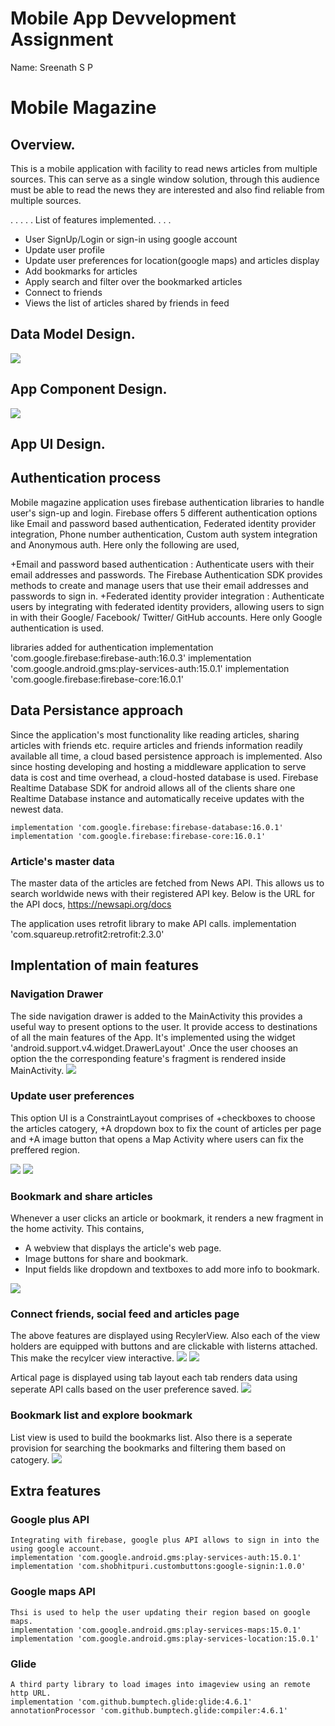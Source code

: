 # Mobile App Devvelopment Assignment

Name: Sreenath S P


# Mobile Magazine

## Overview.

This is a mobile application with facility to read news articles from multiple sources. This can serve as a single window solution, through this audience must be able to read the news they are interested and also find reliable from multiple sources.

 . . . . . List of features implemented. . . . 
 
 + User SignUp/Login or sign-in using google account
 + Update user profile
 + Update user preferences for location(google maps) and articles display
 + Add bookmarks for articles
 + Apply search and filter over the bookmarked articles
 + Connect to friends
 + Views the list of articles shared by friends in feed
 
 
## Data Model Design.

![][model]


## App Component Design.

![][comp]

## App UI Design.

## Authentication process

Mobile magazine application uses firebase authentication libraries to handle user's sign-up and login. Firebase offers 5 different authentication options like Email and password based authentication, Federated identity provider integration, Phone number authentication, Custom auth system integration and Anonymous auth.
Here only the following are used,

+Email and password based authentication : Authenticate users with their email addresses and passwords. The Firebase Authentication SDK provides methods to create and manage users that use their email addresses and passwords to sign in.
+Federated identity provider integration : Authenticate users by integrating with federated identity providers, allowing users to sign in with their Google/ Facebook/ Twitter/ GitHub accounts. Here only Google authentication is used. 

libraries added for authentication
    implementation 'com.google.firebase:firebase-auth:16.0.3'
	implementation 'com.google.android.gms:play-services-auth:15.0.1'
	implementation 'com.google.firebase:firebase-core:16.0.1'
	
## Data Persistance approach

Since the application's most functionality like reading articles, sharing articles with friends etc. require articles and friends information readily available all time, a cloud based persistence approach is implemented. 
Also since hosting developing and hosting a middleware application to serve data is cost and time overhead, a cloud-hosted database is used. Firebase Realtime Database SDK for android allows all of the clients share one Realtime Database instance and automatically receive updates with the newest data.

    implementation 'com.google.firebase:firebase-database:16.0.1'
    implementation 'com.google.firebase:firebase-core:16.0.1'
	
### Article's master data
The master data of the articles are fetched from News API. This allows us to search worldwide news with their registered API key. Below is the URL for the API docs,
https://newsapi.org/docs

The application uses retrofit library to make API calls.
implementation 'com.squareup.retrofit2:retrofit:2.3.0'



## Implentation of main features

### Navigation Drawer 
The side navigation drawer is added to the MainActivity this provides a useful way to present options to the user. It provide access to destinations of all the main features of the App.
It's implemented using the widget 'android.support.v4.widget.DrawerLayout' .Once the user chooses an option the the corresponding feature's fragment is rendered inside MainActivity.
![][image1] 

### Update user preferences
This option UI is a ConstraintLayout comprises of 
+checkboxes to choose the articles catogery,
+A dropdown box to fix the count of articles per page and
+A image button that opens a Map Activity where users can fix the preffered region.

![][image2] ![][image3]

### Bookmark and share articles
Whenever a user clicks an article or bookmark, it renders a new fragment in the home activity. This contains,
+ A webview that displays the article's web page.
+ Image buttons for share and bookmark.
+ Input fields like dropdown and textboxes to add more info to bookmark.

![][image5]

### Connect friends, social feed and articles page
The above features are displayed using RecylerView. Also each of the view holders are equipped with buttons and are clickable with listerns attached. This make the recylcer view interactive.
![][image4] ![][image6]

Artical page is displayed using tab layout each tab renders data using seperate API calls based on the user preference saved.
![][image7]

### Bookmark list and explore bookmark
List view is used to build the bookmarks list. Also there is a seperate provision for searching the bookmarks and filtering them based on catogery.
![][image8]


## Extra features

### Google plus API
	Integrating with firebase, google plus API allows to sign in into the using google account.
    implementation 'com.google.android.gms:play-services-auth:15.0.1'
    implementation 'com.shobhitpuri.custombuttons:google-signin:1.0.0'
	
### Google maps API
	Thsi is used to help the user updating their region based on google maps.
    implementation 'com.google.android.gms:play-services-maps:15.0.1'
    implementation 'com.google.android.gms:play-services-location:15.0.1'
	
### Glide 
	A third party library to load images into imageview using an remote http URL.
	implementation 'com.github.bumptech.glide:glide:4.6.1'
    annotationProcessor 'com.github.bumptech.glide:compiler:4.6.1'

[model]: ./images/datamodel.PNG
[comp]: ./images/compdesign.png
[image1]: ./images/img1.jpg
[image2]: ./images/img2.jpg
[image3]: ./images/img3.jpg
[image4]: ./images/img4.jpg
[image5]: ./images/img5.jpg
[image6]: ./images/img6.jpg
[image7]: ./images/img7.jpg
[image8]: ./images/img8.jpg
